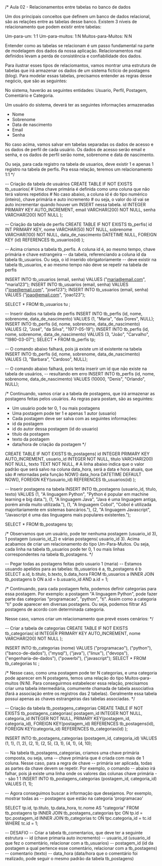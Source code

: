 /*
Aula 02 - Relacionamentos entre tabelas no banco de dados

Um dos principais conceitos que definem um banco de dados relacional, são as
relações entre as tabelas desse banco. Existem 3 níveis de relacionamento que
podem existir entre tabelas:

Um-para-um: 1:1
Um-para-muitos: 1:N
Muitos-para-Muitos: N:N

Entender como as tabelas se relacionam é um passo fundamental na parte de modelagem
dos dados da nossa aplicação. Relacionamentos mal definidos levam a perda de
consistência e confiabilidade dos dados.

Para ilustrar esses tipos de relaciomantos, vamos montrar uma estrutura de tabelas
que irá armazenar os dados de um sistema fictício de postagens (blog). Para modelar
essas tabelas, precisamos entender as regras desse negócio, que são as seguintes:

No sistema, haverão as seguintes entidades: Usuario, Perfil, Postagem,
Comentário e Categoria.

Um usuário do sistema, deverá ter as seguintes informações armazenadas
* Nome
* Sobrenome
* Data de nascimento
* Email
* Senha

No caso acima, vamos salvar em tabelas separadas os dados de acesso e os dados de perfil
de cada usuário. Os dados de acesso serão email e senha, e os dados de perfil serão nome,
sobrenome e data de nascimento.

Ou seja, para cada registro na tabela de usuarios, deve existir 1 e apenas 1 registro
na tabela de perfis. Pra essa relação, teremos um relacionamento 1:1
*/

-- Criação da tabela de usuários
CREATE TABLE IF NOT EXISTS tb_usuarios(
	# Uma chave primária é definida como uma coluna que não terá valores repetidos
	# No caso abaixo, a coluna id é do tipo numérico (inteiro), chave primária e auto incremento
	# ou seja, o valor do id vai se auto incrementar quando houver um INSERT nessa tabela.
	id INTEGER PRIMARY KEY AUTO_INCREMENT,
	email VARCHAR(200) NOT NULL,
	senha VARCHAR(200) NOT NULL
);

-- Criação da tabela de perfis
CREATE TABLE IF NOT EXISTS tb_perfis(
	id INT PRIMARY KEY,
	nome VARCHAR(50) NOT NULL,
	sobrenome VARCHAR(100) NOT NULL,
	data_de_nascimento DATETIME NULL,
	FOREIGN KEY (id) REFERENCES tb_usuarios(id)
);

-- Acima criamos a tabela tb_perfis. A coluna id é, ao mesmo tempo, chave primária e chave estrangeira
-- da tabela, referenciando a coluna id da tabela tb_usuarios. Ou seja, o id inserido obrigatoriamente
-- deve existir na tabela tb_usuarios, e ao mesmo tempo não deve se repetir na tabela de perfis

INSERT INTO tb_usuarios (email, senha) VALUES ("maria@email.com", "maria123");
INSERT INTO tb_usuarios (email, senha) VALUES ("jose@email.com", "jose123");
INSERT INTO tb_usuarios (email, senha) VALUES ("joao@email.com", "joao123");

SELECT * FROM tb_usuarios tu ;

-- Inserir dados na tabela de perfis
INSERT INTO tb_perfis (id, nome, sobrenome, data_de_nascimento) VALUES
	(1, "Maria", "das Dores", NULL);
INSERT INTO tb_perfis (id, nome, sobrenome, data_de_nascimento) VALUES
	(2, "José", "da Silva", "1977-05-19");
INSERT INTO tb_perfis (id, nome, sobrenome, data_de_nascimento) VALUES
	(3, "João", "Carvalho", "1980-03-07");
SELECT * FROM tb_perfis tp;

-- O comando abaixo falhará, pois já existe um id existente na tabela
INSERT INTO tb_perfis (id, nome, sobrenome, data_de_nascimento) VALUES
	(3, "Barbara", "Cardoso", NULL);

-- O comando abaixo falhará, pois tenta inserir um id que não existe na tabela de usuários,
-- resultando em erro
INSERT INTO tb_perfis (id, nome, sobrenome, data_de_nascimento) VALUES
	(10000, "Denis", "Orlando", NULL);

/*
Continuando, vamos criar a a tabela de postagens, que irá armazenar as postagens feitas pelos
usuários. As regras para postam, são as seguintes:
* Um usuário pode ter 0, 1 ou mais postagens
* Uma postagem pode ter 1 e apenas 1 autor (usuario)
* Cada postagem deve ser salva com as seguintes informações:
* 	id da postagem
* 	id do autor dessa postagem (id do usuario)
* 	titulo da postagem
* 	texto da postagem
* 	data/hora de criação da postagem 
*/

CREATE TABLE IF NOT EXISTS tb_postagens(
	id INTEGER PRIMARY KEY AUTO_INCREMENT,
	usuario_id INTEGER NOT NULL,
	titulo VARCHAR(200) NOT NULL,
	texto TEXT NOT NULL,
	# A linha abaixo indica que o valor padrão que será salvo na coluna data_hora, será a data e hora atuais, que são
	# retornadas pela função NOW()
	data_hora DATETIME DEFAULT NOW(),
	FOREIGN KEY(usuario_id) REFERENCES tb_usuarios(id)
);

-- Inserir postagens na tabela
INSERT INTO tb_postagens (usuario_id, titulo, texto) VALUES
	(1, "A linguagem Python", "Python é popular em machine learning e big data."),
	(1, "A linguagem Java", "Java é uma linguagem antiga, porém ainda muito utilizada."),
	(1, "A linguagem Cobol", "Cobol é utilizada majoritariamente em sistemas bancários."),
	(2, "A linguagem Javascript", "Javascript é uma das linguagens mais populares existentes.");
	
SELECT * FROM tb_postagens tp;

/*
Observamos que um usuário, pode ter nenhuma postagem (usuario_id 3), 1 postagem (usuario_id_2) e várias postagens(
usuario_id 3). Acima acabamos de criar um relacionamento do tipo Um-Para-Muitos. Ou seja, cada linha na tabela tb_usuarios
pode ter 0, 1 ou mais linhas correspondentes na tabela tb_postagens.
*/

-- Pegar todas as postagens feitas pelo usuario 1 (maria)
-- Estamos usuando apelidos para as tabelas: tb_usuarios é a, tb_postagens é b
SELECT a.id, b.titulo, b.texto, b.data_hora FROM tb_usuarios a
INNER JOIN tb_postagens b
ON a.id = b.usuario_id 
AND a.id = 1;

/*
Continuando, para cada postagem feita, podemos definir categorias para essa postagem. Por exemplo: a postagem
"A linguagem Python", pode fazer parte das categorias "programacao", "python", "ti". Assim como a categoria "ti" pode
aparecer em diversas postagens. Ou seja, podemos filtrar AS postagens de acordo com determinada categoria.

Nesse caso, vamos criar um relaciomamento que prevê esses cenários:
*/

-- Criar a tabela de categorias
CREATE TABLE IF NOT EXISTS tb_categorias(
	id INTEGER PRIMARY KEY AUTO_INCREMENT,
	nome VARCHAR(200) NOT NULL
);

INSERT INTO tb_categorias (nome) VALUES
	("programacao"),
	("python"),
	("banco-de-dados"),
	("mysql"),
	("java"),
	("linux"),
	("devops"),
	("engenharia-de-dados"),
	("powerbi"),
	("javascript");
SELECT * FROM tb_categorias tc ;

/*
Nesse caso, como uma postagem pode ter N categorias, e uma categoria pode aparecer em N postagens,
temos uma relação do tipo Muitos-para-muitos (N:N). Para conseguirmos estabelecer essa relação, precisamos
criar uma tabela intermediária, comumente chamada de tabela associativa (fará a associação entre
os registros das 2 tabelas). Geralmente essa tabela possui apenas as chaves estrangeiras das
tabelas associadas.
 */

-- Criação da tabela tb_postagens_categorias
CREATE TABLE IF NOT EXISTS tb_postagens_categorias(
	postagem_id INTEGER NOT NULL,
	categoria_id INTEGER NOT NULL,
	PRIMARY KEY(postagem_id, categoria_id),
	FOREIGN KEY(postagem_id) REFERENCES tb_postagens(id),
	FOREIGN KEY(categoria_id) REFERENCES tb_categorias(id)
);

INSERT INTO tb_postagens_categorias (postagem_id, categoria_id) VALUES
	(1, 1),
	(1, 2),
	(2, 1),
	(2, 5),
	(3, 1),
	(4, 1),
	(4, 10);

-- Na tabela tb_postagens_categorias, criamos uma chave primária composta, ou seja, uma
-- chave primária que é criada com mais de 1 coluna. Nesse caso, para a regra de chave
-- primária ser aplicada, todas as partes da chave devem se repetir. Por exemplo, o comando
-- abaixo irá falhar, pois já existe uma linha onde os valores das colunas chave primária
-- são 1 1
INSERT INTO tb_postagens_categorias (postagem_id, categoria_id) VALUES (1, 1);

-- Agora conseguimos buscar a informação que desejamos. Por exemplo, mostrar todas as
-- postagens que estão na categoria 'programacao'

SELECT tp.id, tp.titulo, tp.data_hora, tc.nome AS "categoria" FROM tb_postagens tp
INNER JOIN tb_postagens_categorias tpc
ON tp.id = tpc.postagem_id 
INNER JOIN tb_categorias tc 
ON tpc.categoria_id = tc.id 
WHERE tc.id = 1;

-- DESAFIO
-- Criar a tabela tb_comentarios, que deve ter a seguinte estrutura
-- id (chave primaria auto incremento)
-- usuario_id (usuario_id que fez o comentário, relacionar com a tb_usuarios)
-- postagem_id (id da postagem a qual pertence esse comentário, relacionar com a tb_postagens)
-- comentario (texto)
-- data_hora (data/hora que o comentário foi realizado, pode seguir o mesmo padrão da tabela tb_postagens)